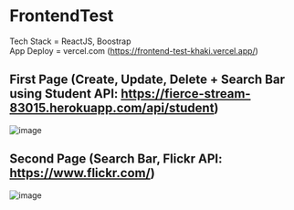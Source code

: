 # FrontendTest
Tech Stack = ReactJS, Boostrap 
<br/>
App Deploy = vercel.com (https://frontend-test-khaki.vercel.app/)
<br/>
## First Page (Create, Update, Delete + Search Bar using Student API: https://fierce-stream-83015.herokuapp.com/api/student)
![image](https://user-images.githubusercontent.com/83393544/193313153-fa616441-40f8-437b-9f0a-cd0ac6229036.png)

## Second Page (Search Bar, Flickr API: https://www.flickr.com/)
![image](https://user-images.githubusercontent.com/83393544/193313695-a866f6fc-ac2d-4da8-b3c2-4d71cd6c894d.png)

